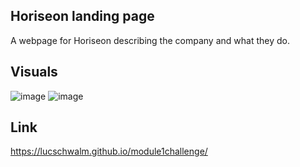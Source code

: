 ## Horiseon landing page
A webpage for Horiseon describing the company and what they do.

## Visuals
![image](https://user-images.githubusercontent.com/130501111/236344619-add77cb2-c00f-4d33-a1b3-8e84bf18fd1c.png)
![image](https://user-images.githubusercontent.com/130501111/236344809-e87d7288-8146-4904-9aa5-14d534691f1d.png)

## Link
https://lucschwalm.github.io/module1challenge/
